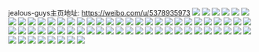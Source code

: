jealous-guys主页地址: https://weibo.com/u/5378935973 
![](https://wx4.sinaimg.cn/mw2000/005S1sXPly1h8v8muf4t4j329s311hdw.jpg) 
![](https://wx4.sinaimg.cn/mw2000/005S1sXPly1h8v8nbvsq0j31z82mz1ky.jpg) 
![](https://wx4.sinaimg.cn/mw2000/005S1sXPly1h8v8my1co5j32c0340u11.jpg) 
![](https://wx4.sinaimg.cn/mw2000/005S1sXPly1h8v8nfohl7j32c0340e82.jpg) 
![](https://wx4.sinaimg.cn/mw2000/005S1sXPly1h8v8n8enkhj31tb2gb4qq.jpg) 
![](https://wx4.sinaimg.cn/mw2000/005S1sXPly1h8v8nhfkolj32c0340b2b.jpg) 
![](https://wx4.sinaimg.cn/mw2000/005S1sXPly1h8v8n22ci1j32c03401kz.jpg) 
![](https://wx4.sinaimg.cn/mw2000/005S1sXPly1h8v8msccy9j32322s2b2c.jpg) 
![](https://wx4.sinaimg.cn/mw2000/005S1sXPly1h8v8n441a4j32c03404qr.jpg) 
![](https://wx4.sinaimg.cn/mw2000/005S1sXPly1h8v8nl1metj31w32ise82.jpg) 
![](https://wx4.sinaimg.cn/mw2000/005S1sXPly1h8v8ndn3l7j32c0340u0y.jpg) 
![](https://wx4.sinaimg.cn/mw2000/005S1sXPly1h8v8njcxl5j32c0340e83.jpg) 
![](https://wx4.sinaimg.cn/mw2000/005S1sXPly1h8v8n021z9j32c03401kz.jpg) 
![](https://wx4.sinaimg.cn/mw2000/005S1sXPly1h8v8n6vqwfj32c0340kjn.jpg) 
![](https://wx4.sinaimg.cn/mw2000/005S1sXPly1h8v8nab0m4j32c03404qq.jpg) 
![](https://wx4.sinaimg.cn/mw2000/005S1sXPly1h8c0i4kjaaj325b2wfx6q.jpg) 
![](https://wx4.sinaimg.cn/mw2000/005S1sXPly1h8bebdtjupj32c0340x6q.jpg) 
![](https://wx4.sinaimg.cn/mw2000/005S1sXPly1h8beb37wi5j31mr1mre81.jpg) 
![](https://wx4.sinaimg.cn/mw2000/005S1sXPly1h8bebc7tlyj324e2tuu0x.jpg) 
![](https://wx4.sinaimg.cn/mw2000/005S1sXPly1h8bedp4cflj31yi2ms4qr.jpg) 
![](https://wx4.sinaimg.cn/mw2000/005S1sXPly1h8bebfxv03j31yu2mge82.jpg) 
![](https://wx4.sinaimg.cn/mw2000/005S1sXPly1h8bedr0eecj32662w84qt.jpg) 
![](https://wx4.sinaimg.cn/mw2000/005S1sXPly1h8bebtf1sij32c03404qr.jpg) 
![](https://wx4.sinaimg.cn/mw2000/005S1sXPly1h8beb1z5k1j31p730u4lp.jpg) 
![](https://wx4.sinaimg.cn/mw2000/005S1sXPly1h8bebrqdc5j32c0340kjo.jpg) 
![](https://wx4.sinaimg.cn/mw2000/005S1sXPly1h8beba0n81j32c03404qs.jpg) 
![](https://wx4.sinaimg.cn/mw2000/005S1sXPly1h7vtchu7ycj31401o04jb.jpg) 
![](https://wx4.sinaimg.cn/mw2000/005S1sXPly1h7vtcwzij9j32c03401kz.jpg) 
![](https://wx4.sinaimg.cn/mw2000/005S1sXPly1h7vtl5sqh8j30u00u0gxg.jpg) 
![](https://wx4.sinaimg.cn/mw2000/005S1sXPly1h4de7wtqhlj324x2ukkjn.jpg) 
![](https://wx4.sinaimg.cn/mw2000/005S1sXPly1h4deg0nek9j30sy12mwte.jpg) 
![](https://wx4.sinaimg.cn/mw2000/005S1sXPly1h3g8xfe22ij32c0340hdv.jpg) 
![](https://wx4.sinaimg.cn/mw2000/005S1sXPly1h3g8xbmdqfj32a431hhdu.jpg) 
![](https://wx4.sinaimg.cn/mw2000/005S1sXPly1h3g8x89eyqj32c0340x6q.jpg) 
![](https://wx4.sinaimg.cn/mw2000/005S1sXPly1h3g8xeaawmj31ky23xqv5.jpg) 
![](https://wx4.sinaimg.cn/mw2000/005S1sXPly1h3g8xdg6rqj32c03404qr.jpg) 
![](https://wx4.sinaimg.cn/mw2000/005S1sXPly1h3g8xajf4fj32b032p7wj.jpg) 
![](https://wx4.sinaimg.cn/mw2000/005S1sXPly1h3evuudtfaj32c03407wj.jpg) 
![](https://wx4.sinaimg.cn/mw2000/005S1sXPly1h3evump31zj32c0340hdu.jpg) 
![](https://wx4.sinaimg.cn/mw2000/005S1sXPly1h3evuzbpxyj32c0340hdv.jpg) 
![](https://wx4.sinaimg.cn/mw2000/005S1sXPly1h3evusq3kej32c0340qv6.jpg) 
![](https://wx4.sinaimg.cn/mw2000/005S1sXPly1h3evvfhqadj32c0340x6q.jpg) 
![](https://wx4.sinaimg.cn/mw2000/005S1sXPly1h3evuxfgazj32c0340x6q.jpg) 
![](https://wx4.sinaimg.cn/mw2000/005S1sXPly1h3evvmrhqzj32c0340qv6.jpg) 
![](https://wx4.sinaimg.cn/mw2000/005S1sXPly1h3evupbjk0j32c0340u10.jpg) 
![](https://wx4.sinaimg.cn/mw2000/005S1sXPly1h3evvqz9xkj32c03404qr.jpg) 
![](https://wx4.sinaimg.cn/mw2000/005S1sXPly1h3evvattdkj327q2ybkjn.jpg) 
![](https://wx4.sinaimg.cn/mw2000/005S1sXPly1h3evura8hij32c0340b2b.jpg) 
![](https://wx4.sinaimg.cn/mw2000/005S1sXPly1h3evuvz6v0j32c0340hdv.jpg) 
![](https://wx4.sinaimg.cn/mw2000/005S1sXPly1h3evvjmecdj32c0340npf.jpg) 
![](https://wx4.sinaimg.cn/mw2000/005S1sXPly1h3evvnhftnj31xm10tnjn.jpg) 
![](https://wx4.sinaimg.cn/mw2000/005S1sXPly1h3evvoyj0yj32c0340kjm.jpg) 
![](https://wx4.sinaimg.cn/mw2000/005S1sXPly1h3bm5oimkzj32202qoqv6.jpg) 
![](https://wx4.sinaimg.cn/mw2000/005S1sXPly1h3bm5nc1efj31a329yx6p.jpg) 
![](https://wx4.sinaimg.cn/mw2000/005S1sXPly1h3agthtksmj31sp2e97wj.jpg) 
![](https://wx4.sinaimg.cn/mw2000/005S1sXPly1h3agtkgmrqj32272qx7wk.jpg) 
![](https://wx4.sinaimg.cn/mw2000/005S1sXPly1h3agtmkqinj31w02ioqv7.jpg) 
![](https://wx4.sinaimg.cn/mw2000/005S1sXPly1h3agtqquevj32c03404qs.jpg) 
![](https://wx4.sinaimg.cn/mw2000/005S1sXPly1h3agtnv5u7j32c0340npe.jpg) 
![](https://wx4.sinaimg.cn/mw2000/005S1sXPly1h3agtxalnzj32c03407wi.jpg) 
![](https://wx4.sinaimg.cn/mw2000/005S1sXPly1h34du3yjonj31qy33x7wi.jpg) 
![](https://wx4.sinaimg.cn/mw2000/005S1sXPly1h34du603x0j31qy33x1kz.jpg) 
![](https://wx4.sinaimg.cn/mw2000/005S1sXPly1h34du8aynxj31pe3154qq.jpg) 
![](https://wx4.sinaimg.cn/mw2000/005S1sXPly1h34du75yyhj31qy33xkjm.jpg) 
